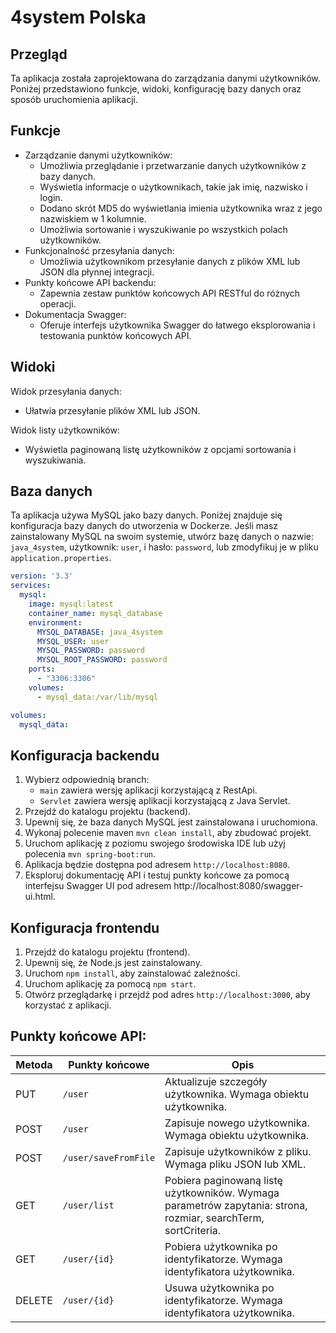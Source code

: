 # 4system Polska

## Przegląd

Ta aplikacja została zaprojektowana do zarządzania danymi użytkowników. Poniżej przedstawiono funkcje, widoki, konfigurację bazy danych oraz sposób uruchomienia aplikacji.

## Funkcje

- Zarządzanie danymi użytkowników:
    - Umożliwia przeglądanie i przetwarzanie danych użytkowników z bazy danych.
    - Wyświetla informacje o użytkownikach, takie jak imię, nazwisko i login.
    - Dodano skrót MD5 do wyświetlania imienia użytkownika wraz z jego nazwiskiem w 1 kolumnie.
    - Umożliwia sortowanie i wyszukiwanie po wszystkich polach użytkowników.
- Funkcjonalność przesyłania danych:
    - Umożliwia użytkownikom przesyłanie danych z plików XML lub JSON dla płynnej integracji.
- Punkty końcowe API backendu:
    - Zapewnia zestaw punktów końcowych API RESTful do różnych operacji.
- Dokumentacja Swagger:
    - Oferuje interfejs użytkownika Swagger do łatwego eksplorowania i testowania punktów końcowych API.

## Widoki

Widok przesyłania danych:
- Ułatwia przesyłanie plików XML lub JSON.

Widok listy użytkowników:
- Wyświetla paginowaną listę użytkowników z opcjami sortowania i wyszukiwania.

## Baza danych
Ta aplikacja używa MySQL jako bazy danych. Poniżej znajduje się konfiguracja bazy danych do utworzenia w Dockerze.
Jeśli masz zainstalowany MySQL na swoim systemie, utwórz bazę danych o nazwie: `java_4system`, użytkownik: `user`,
i hasło: `password`, lub zmodyfikuj je w pliku `application.properties`.

```yaml
version: '3.3'
services:
  mysql:
    image: mysql:latest
    container_name: mysql_database
    environment:
      MYSQL_DATABASE: java_4system
      MYSQL_USER: user
      MYSQL_PASSWORD: password
      MYSQL_ROOT_PASSWORD: password
    ports:
      - "3306:3306"
    volumes:
      - mysql_data:/var/lib/mysql

volumes:
  mysql_data:
```

## Konfiguracja backendu

1. Wybierz odpowiednią branch:
    - `main` zawiera wersję aplikacji korzystającą z RestApi.
    - `Servlet` zawiera wersję aplikacji korzystającą z Java Servlet.
2. Przejdź do katalogu projektu (backend).
3. Upewnij się, że baza danych MySQL jest zainstalowana i uruchomiona.
4. Wykonaj polecenie maven `mvn clean install`, aby zbudować projekt.
5. Uruchom aplikację z poziomu swojego środowiska IDE lub użyj polecenia `mvn spring-boot:run`.
6. Aplikacja będzie dostępna pod adresem `http://localhost:8080`.
7. Eksploruj dokumentację API i testuj punkty końcowe za pomocą interfejsu Swagger UI pod adresem http://localhost:8080/swagger-ui.html.

## Konfiguracja frontendu

1. Przejdź do katalogu projektu (frontend).
2. Upewnij się, że Node.js jest zainstalowany.
3. Uruchom `npm install`, aby zainstalować zależności.
4. Uruchom aplikację za pomocą `npm start`.
5. Otwórz przeglądarkę i przejdź pod adres `http://localhost:3000`, aby korzystać z aplikacji.

## Punkty końcowe API:

| Metoda | Punkty końcowe         | Opis                                              |
|--------|------------------------|---------------------------------------------------|
| PUT    | `/user`                | Aktualizuje szczegóły użytkownika. Wymaga obiektu użytkownika. |
| POST   | `/user`                | Zapisuje nowego użytkownika. Wymaga obiektu użytkownika. |
| POST   | `/user/saveFromFile`   | Zapisuje użytkowników z pliku. Wymaga pliku JSON lub XML. |
| GET    | `/user/list`           | Pobiera paginowaną listę użytkowników. Wymaga parametrów zapytania: strona, rozmiar, searchTerm, sortCriteria. |
| GET    | `/user/{id}`           | Pobiera użytkownika po identyfikatorze. Wymaga identyfikatora użytkownika. |
| DELETE | `/user/{id}`           | Usuwa użytkownika po identyfikatorze. Wymaga identyfikatora użytkownika. |
